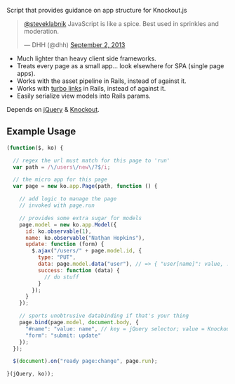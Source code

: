 Script that provides guidance on app structure for Knockout.js

<blockquote class="twitter-tweet"><p><a href="https://twitter.com/steveklabnik">@steveklabnik</a> JavaScript is like a spice. Best used in sprinkles and moderation.</p>&mdash; DHH (@dhh) <a href="https://twitter.com/dhh/statuses/374656854825005056">September 2, 2013</a></blockquote>
<script async src="//platform.twitter.com/widgets.js" charset="utf-8"></script>

* Much lighter than heavy client side frameworks.
* Treats every page as a small app... look elsewhere for SPA (single page apps).
* Works with the asset pipeline in Rails, instead of against it.
* Works with [turbo links](https://github.com/rails/turbolinks/) in Rails, instead of against it.
* Easily serialize view models into Rails params.

Depends on [jQuery](http://jquery.com/) & [Knockout](http://knockoutjs.com/).

## Example Usage

```javascript
(function($, ko) {

  // regex the url must match for this page to 'run'
  var path = /\/users\/new\/?$/i;

  // the micro app for this page
  var page = new ko.app.Page(path, function () {

    // add logic to manage the page
    // invoked with page.run

    // provides some extra sugar for models
    page.model = new ko.app.Model({
      id: ko.observable(1),
      name: ko.observable("Nathan Hopkins"),
      update: function (form) {
        $.ajax("/users/" + page.model.id, {
          type: "PUT",
          data: page.model.data("user"), // => { "user[name]": value, ... }
          success: function (data) {
            // do stuff
          }
        });
      }
    });

    // sports unobtrusive databinding if that's your thing
    page.bind(page.model, document.body, {
      "#name": "value: name", // key = jQuery selector; value = Knockout databinding
      "form": "submit: update"
    });
  });

  $(document).on("ready page:change", page.run);

}(jQuery, ko));
```

